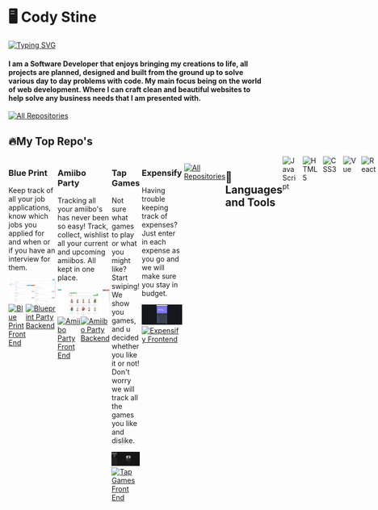 # 🖥️ Cody Stine

<a href="https://git.io/typing-svg"><img src="https://readme-typing-svg.demolab.com?font=Fira+Code&pause=1000&color=ABF700&vCenter=true&width=435&lines=Software+Developer" alt="Typing SVG" /></a>

#### I am a Software Developer that enjoys bringing my creations to life, all projects are planned, designed and built from the ground up to solve various day to day problems with code. My main focus being on the world of web development. Where I can craft clean and beautiful websites to help solve any business needs that I am presented with.

<p align="left">
  <a href="https://personal-portfolio-one-opal.vercel.app/"><img alt="All Repositories" title="My Repositories" src="https://custom-icon-badges.demolab.com/badge/-My%20Portfolio-green?style=for-the-badge&logoColor=white&logo=repo"/></a>
</p>

## 🔥My Top Repo's

<div style="display: flex; justify-center: flex-start;">
  <div style="margin-right: .25rem; margin-bottom: .5rem">
    <h3>Blue Print</h3>
    <p>Keep track of all your job applications, know which jobs you applied for and when or if you have an interview for them.</p>
   <a class="display-card" style="display: block" href="https://blueprint-nine.vercel.app/login"><img width="278" src="./bg.png" alt="blue print"></a>
   <div style="display: flex; justify-content: space-between">
      <a href="https://github.com/CydoEntis/blueprint-client"><img alt="Blue Print  Front End" title="Blue Print Frontend" src="https://custom-icon-badges.demolab.com/badge/-Frontend-green?style=for-the-badge&logoColor=white&logo=repo"/></a>
      <a href="https://github.com/CydoEntis/blueprint-api"><img alt="Blueprint Party Backend" title="Blueprint Backend" src="https://custom-icon-badges.demolab.com/badge/-Backend-yellow?style=for-the-badge&logoColor=white&logo=repo"/></a>
   </div>
</div>

<div style="display: flex; justify-center: flex-start;">
  <div style="margin-right: .25rem; margin-bottom: .5rem">
    <h3>Amiibo Party</h3>
    <p>Tracking all your amiibo's has never been so easy! Track, collect, wishlist all your current and upcoming amiibos. All kept in one place.</p>
   <a class="display-card" style="display: block" href="https://amiibo-party-frontend.vercel.app/"><img width="278" src="./amiibo-list.png" alt="amiibo party"></a>
   <div style="display: flex; justify-content: space-between">
      <a href="https://github.com/CydoEntis/amiibo-party-frontend"><img alt="Amiibo Party Front End" title="Amiibo Party Frontend" src="https://custom-icon-badges.demolab.com/badge/-Frontend-green?style=for-the-badge&logoColor=white&logo=repo"/></a>
      <a href="https://github.com/CydoEntis/amiibo-party-frontend"><img alt="Amiibo Party Backend" title="Amiibo Party Backend" src="https://custom-icon-badges.demolab.com/badge/-Backend-yellow?style=for-the-badge&logoColor=white&logo=repo"/></a>
   </div>
</div>
<div style="margin-right: .25rem; margin-bottom: .5rem">
  <h3>Tap Games</h3>
  <p>Not sure what games to play or what you might like? Start swiping! We show you games, and u decided whether you like it or not! Don't worry we will track all the games you like and dislike.</p>
     <a class="display-card" href="https://tapgames-iq7l67tkd-cydoentis.vercel.app/"><img width="278" src="./tap-games.png" alt="tap games home page"></a>
    <div style="display: flex; justify-content: space-between">
       <a href="https://github.com/CydoEntis/tapgames"><img alt="Tap Games Front End" title="Tap Games Frontend" src="https://custom-icon-badges.demolab.com/badge/-Frontend-green?style=for-the-badge&logoColor=white&logo=repo"/></a>
      <!-- <a href="https://github.com/CydoEntis/amiibo-party-frontend"><img alt="All Repositories" title="Amiibo Party Frontend" src="https://custom-icon-badges.demolab.com/badge/-Backend-yellow?style=for-the-badge&logoColor=white&logo=repo"/></a> -->
   </div>
</div>
<div style="margin-right: .25rem; margin-bottom: .5rem">
  <h3>Expensify</h3>
  <p>Having trouble keeping track of expenses? Just enter in each expense as you go and we will make sure you stay in budget.</p>
      <a class="display-card" href="https://expensify-delta.vercel.app/"><img width="278" src="./expensify.png" alt="expensify dashboard"></a>
    <div  style="display: flex; justify-content: space-between">
      <a href="https://github.com/CydoEntis/expensify"><img alt="Expensify Frontend" title="Expensify Frontend" src="https://custom-icon-badges.demolab.com/badge/-Frontend-green?style=for-the-badge&logoColor=white&logo=repo"/></a>
      <!-- <a href="https://github.com/CydoEntis/amiibo-party-frontend"><img alt="All Repositories" title="Amiibo Party Frontend" src="https://custom-icon-badges.demolab.com/badge/-Backend-yellow?style=for-the-badge&logoColor=white&logo=repo"/></a> -->
   </div>
</div>
</div>

<p align="left">
  <a href="https://github.com/CydoEntis?tab=repositories"><img alt="All Repositories" title="My Repositories" src="https://custom-icon-badges.demolab.com/badge/-My%20Repos-blue?style=for-the-badge&logoColor=white&logo=repo"/></a>
</p>

## 🧰 Languages and Tools

<img align="left" alt="JavaScript" width="30px" style="padding-right:10px" src="https://cdn.jsdelivr.net/gh/devicons/devicon/icons/javascript/javascript-original.svg" />
<img align="left" alt="HTML5" width="30px" style="padding-right:10px" src="https://cdn.jsdelivr.net/gh/devicons/devicon/icons/html5/html5-original.svg" />
<img align="left" alt="CSS3" width="30px" style="padding-right:10px" src="https://cdn.jsdelivr.net/gh/devicons/devicon/icons/css3/css3-original.svg" />
<img align="left" alt="Vue" width="30px" style="padding-right:10px" src="https://cdn.jsdelivr.net/gh/devicons/devicon/icons/vuejs/vuejs-original.svg" />
<img align="left" alt="React" width="30px" style="padding-right:10px" src="https://cdn.jsdelivr.net/gh/devicons/devicon/icons/react/react-original.svg" />
<img align="left" alt="Express" width="30px" style="padding-right:10px" src="https://cdn.jsdelivr.net/gh/devicons/devicon/icons/express/express-original.svg" />
<img align="left" alt="Node" width="30px" style="padding-right:10px" src="https://cdn.jsdelivr.net/gh/devicons/devicon/icons/nodejs/nodejs-original.svg" />
<img align="left" alt="Mongo DB" width="30px" style="padding-right:10px" src="https://cdn.jsdelivr.net/gh/devicons/devicon/icons/mongodb/mongodb-original.svg" />
<img align="left" alt="C Sharp" width="30px" style="padding-right:10px" src="https://cdn.jsdelivr.net/gh/devicons/devicon/icons/csharp/csharp-original.svg" />
<img align="left" alt="Vs Code" width="30px" style="padding-right:10px" src="https://cdn.jsdelivr.net/gh/devicons/devicon/icons/vscode/vscode-original.svg" />
